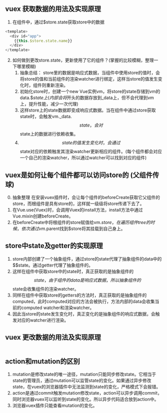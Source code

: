 ## vuex 获取数据的用法及实现原理
1. 在组件中，通过$store.state获取store中的数据
``` js
<template>
  <div id="app">
    {{this.$store.state.name}}
  </div>
</template>
```
2. 如何做到更改store.state，更新使用了它的组件？(掌握的比较模糊，整理一下哪里模糊)
    1. 抽象总结：
      store里的数据是响应式数据，当组件中使用store的值时，会将store的值和当前组件的渲染watcher进行绑定，这样当store的值发生变化时，组件则重新渲染。
    2. 初始化store时，创建一个new Vue实例vm，将store的state存储到vm的data.$$state上(内部会将$开头的数据存放到_data上，但不会代理到vm上，提升性能，减少一次代理)
    3. 这样store上的state数据即变成响应式数据。当在组件中通过store获取state时，会触发vm._data.$$state，会对$$state上的数据进行依赖收集。
    4. $$state的值发生变化时，会通过$$state对应的依赖触发其渲染watcher更新相应的组件。(每个组件都会对应一个自己的渲染watcher，所以通过watcher可以找到对应的组件)

## vuex是如何让每个组件都可以访问store的 (父组件传球)
0. 抽象整理
  在安装vuex插件时，会让每个组件的beforeCreate获取它父组件的store，而根组件是具有store的，这样就一级级将store传递下去了。
1. 在Vue.use(Vuex)时，会调用Vuex的install方法，install方法中通过Vue.mixin创建beforeCreate。
2. 在beforeCreate中将根组件的store赋值给vm.$store，在遍历组件tree的时候，依次通过vm.$parent找到$store将其挂载到自己身上。

## store中state及getter的实现原理
1. store内部创建了一个抽象组件，通过store的state代理了抽象组件的data中的$$state。通过getter代理了抽象组件的。
2. 这样在组件中获取store中的state时，真正获取的是抽象组件的$$state，由于组件的data是响应式数据，所以抽象组件的$$state会收集组件的渲染watcher。
3. 同样在组件中获取store的getters的方法时，真正获取的是抽象组件的computed，此时computed对应的方法会被执行，方法内部的data会收集当前的computed watcher和渲染watcher。
4. 因此当store的state发生变化时，真正变化的是抽象组件的响应式数据，会触发对应的watcher进行渲染。

## vuex 更改数据的用法及实现原理
```

```

## action和mutation的区别
1. mutation是修改state的唯一途径，mutation只能同步修改state。它相当于state的管理员，通过mutation可以监管state的变化。如果通过异步修改state，在vuex的浏览器插件中无法监测到state的变化，严格模式下会报错。
2. action是通过commit触发mutation修改state，action可以异步调用commit，同时浏览器vuex可以监听到state的变化。所以异步代码适合放到action中。
3. 浏览器vuex插件只能查看mutation的变化。